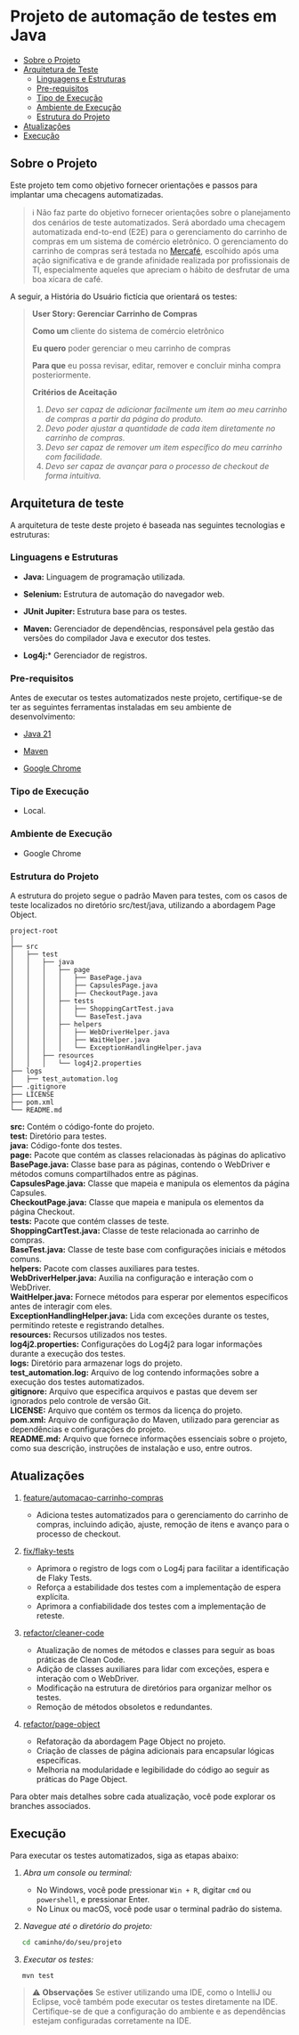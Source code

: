 # Projeto de automação de testes em Java

* [Sobre o Projeto](#sobre-o-projeto)
* [Arquitetura de Teste](#arquitetura-de-teste)
  * [Linguagens e Estruturas](#linguagens-e-estruturas)
  * [Pre-requisitos](#pre-requisitos)
  * [Tipo de Execução](#tipo-de-execução)
  * [Ambiente de Execução](#ambiente-de-execução)
  * [Estrutura do Projeto](#estrutura-do-projeto)
* [Atualizações](#atualizações)
* [Execução](#execução)

## Sobre o Projeto 
Este projeto tem como objetivo fornecer orientações e passos para implantar uma checagens automatizadas.	
> ℹ️ Não faz parte do objetivo fornecer orientações sobre o planejamento dos cenários de teste automatizados.
Será abordado uma checagem automatizada end-to-end (E2E) para o gerenciamento do carrinho de compras em um sistema de comércio eletrônico. 
O gerenciamento do carrinho de compras será testada no [Mercafé](https://www.mercafe.com.br/), escolhido após uma ação significativa e de grande afinidade realizada por profissionais de TI, especialmente aqueles que apreciam o hábito de desfrutar de uma boa xícara de café.

A seguir, a História do Usuário fictícia que orientará os testes:

>**User Story: Gerenciar Carrinho de Compras**
>
>**Como um** cliente do sistema de comércio eletrônico
>
>**Eu quero** poder gerenciar o meu carrinho de compras
>
>**Para que** eu possa revisar, editar, remover e concluir minha compra posteriormente.
>
>**Critérios de Aceitação**
>1. *Devo ser capaz de adicionar facilmente um item ao meu carrinho de compras a partir da página do produto.*
>2. *Devo poder ajustar a quantidade de cada item diretamente no carrinho de compras.*
>3. *Devo ser capaz de remover um item específico do meu carrinho com facilidade.*
>4. *Devo ser capaz de avançar para o processo de checkout de forma intuitiva.*

## Arquitetura de teste

A arquitetura de teste deste projeto é baseada nas seguintes tecnologias e estruturas:

### Linguagens e Estruturas

- **Java:** Linguagem de programação utilizada.

- **Selenium:** Estrutura de automação do navegador web.

- **JUnit Jupiter:** Estrutura base para os testes.

- **Maven:** Gerenciador de dependências, responsável pela gestão das versões do compilador Java e executor dos testes.

- **Log4j:*** Gerenciador de registros.


### Pre-requisitos

Antes de executar os testes automatizados neste projeto, certifique-se de ter as seguintes ferramentas instaladas em seu ambiente de desenvolvimento:

- [Java 21](https://www.oracle.com/br/java/technologies/downloads/#java21)
 
- [Maven](https://maven.apache.org/guides/getting-started/maven-in-five-minutes.html)

- [Google Chrome](https://support.google.com/chrome/answer/95346?hl=pt)

### Tipo de Execução

- Local.

### Ambiente de Execução

- Google Chrome

### Estrutura do Projeto

A estrutura do projeto segue o padrão Maven para testes, com os casos de teste localizados no diretório src/test/java, utilizando a abordagem Page Object.

```plaintext
project-root
│
├── src
│   ├── test
│   │   ├── java
│   │   │   ├── page
│   │   │   │   ├── BasePage.java
│   │   │   │   ├── CapsulesPage.java
│   │   │   │   ├── CheckoutPage.java 
│   │   │   ├── tests
│   │   │   │   ├── ShoppingCartTest.java
│   │   │   │   └── BaseTest.java
│   │   │   ├── helpers
│   │   │   │   ├── WebDriverHelper.java
│   │   │   │   ├── WaitHelper.java
│   │   │   │   └── ExceptionHandlingHelper.java
│   │   ├── resources
│   │   │   └── log4j2.properties
├── logs
│   ├── test_automation.log
├── .gitignore
├── LICENSE
├── pom.xml
└── README.md
```

**src:** Contém o código-fonte do projeto.  
**test:** Diretório para testes.  
**java:** Código-fonte dos testes.  
**page:** Pacote que contém as classes relacionadas às páginas do aplicativo  
**BasePage.java:** Classe base para as páginas, contendo o WebDriver e métodos comuns compartilhados entre as páginas.  
**CapsulesPage.java:** Classe que mapeia e manipula os elementos da página Capsules.  
**CheckoutPage.java:** Classe que mapeia e manipula os elementos da página Checkout.  
**tests:** Pacote que contém classes de teste.  
**ShoppingCartTest.java:** Classe de teste relacionada ao carrinho de compras.  
**BaseTest.java:** Classe de teste base com configurações iniciais e métodos comuns.  
**helpers:** Pacote com classes auxiliares para testes.  
**WebDriverHelper.java:** Auxilia na configuração e interação com o WebDriver.  
**WaitHelper.java:** Fornece métodos para esperar por elementos específicos antes de interagir com eles.  
**ExceptionHandlingHelper.java:** Lida com exceções durante os testes, permitindo reteste e registrando detalhes.  
**resources:** Recursos utilizados nos testes.  
**log4j2.properties:** Configurações do Log4j2 para logar informações durante a execução dos testes.  
**logs:** Diretório para armazenar logs do projeto.  
**test_automation.log:** Arquivo de log contendo informações sobre a execução dos testes automatizados.  
**gitignore:** Arquivo que especifica arquivos e pastas que devem ser ignorados pelo controle de versão Git.  
**LICENSE:** Arquivo que contém os termos da licença do projeto.  
**pom.xml:** Arquivo de configuração do Maven, utilizado para gerenciar as dependências e configurações do projeto.  
**README.md:** Arquivo que fornece informações essenciais sobre o projeto, como sua descrição, instruções de instalação e uso, entre outros.  

## Atualizações

1. [feature/automacao-carrinho-compras](https://github.com/nathandantas-qa/aprimoramento-codigo-automatizacao-selenium-java/tree/feature/automacao-carrinho-compras)
   - Adiciona testes automatizados para o gerenciamento do carrinho de compras, incluindo adição, ajuste, remoção de itens e avanço para o processo de checkout.
     
2. [fix/flaky-tests](https://github.com/nathandantas-qa/aprimoramento-codigo-automatizacao-selenium-java/tree/fix/flaky-tests)	
   - Aprimora o registro de logs com o Log4j para facilitar a identificação de Flaky Tests.
   - Reforça a estabilidade dos testes com a implementação de espera explícita.
   - Aprimora a confiabilidade dos testes com a implementação de reteste.
  
3. [refactor/cleaner-code](https://github.com/nathandantas-qa/aprimoramento-codigo-automatizacao-selenium-java/tree/refactor/cleaner-code)
   - Atualização de nomes de métodos e classes para seguir as boas práticas de Clean Code.
   - Adição de classes auxiliares para lidar com exceções, espera e interação com o WebDriver.
   - Modificação na estrutura de diretórios para organizar melhor os testes.
   - Remoção de métodos obsoletos e redundantes.

4. [refactor/page-object](https://github.com/nathandantas-qa/aprimoramento-codigo-automatizacao-selenium-java/tree/refactor/page-object)
   - Refatoração da abordagem Page Object no projeto.
   - Criação de classes de página adicionais para encapsular lógicas específicas.
   - Melhoria na modularidade e legibilidade do código ao seguir as práticas do Page Object.
     
Para obter mais detalhes sobre cada atualização, você pode explorar os branches associados.

## Execução

Para executar os testes automatizados, siga as etapas abaixo:

1. *Abra um console ou terminal:*
   - No Windows, você pode pressionar `Win + R`, digitar `cmd` ou `powershell`, e pressionar Enter.
   - No Linux ou macOS, você pode usar o terminal padrão do sistema.
  
2. *Navegue até o diretório do projeto:*
```bash
   cd caminho/do/seu/projeto
```

3. *Executar os testes:*
```bash
   mvn test
```

> :warning: **Observações**
> Se estiver utilizando uma IDE, como o IntelliJ ou Eclipse, você também pode executar os testes diretamente na IDE.  
> Certifique-se de que a configuração do ambiente e as dependências estejam configuradas corretamente na IDE.
